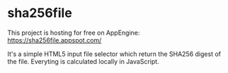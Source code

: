 # sha256file

This project is hosting for free on AppEngine: https://sha256file.appspot.com/

It's a simple HTML5 input file selector which return the SHA256 digest of the file. Everyting is calculated locally in JavaScript.
